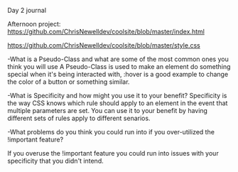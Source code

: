Day 2 journal

Afternoon project: https://github.com/ChrisNewelldev/coolsite/blob/master/index.html

https://github.com/ChrisNewelldev/coolsite/blob/master/style.css

-What is a Pseudo-Class and what are some of the most common ones you think you will use 
A Pseudo-Class is used to make an element do something special when it's being interacted with, :hover is a good example to change the color of a button or something similar.

-What is Specificity and how might you use it to your benefit?
Specificity is the way CSS knows which rule should apply to an element in the event that multiple parameters are set.  You can use it to your benefit by having different sets of rules apply to different senarios.

-What problems do you think you could run into if you over-utilized the !important feature?

If you overuse the !important feature you could run into issues with your specificity that you didn't intend.